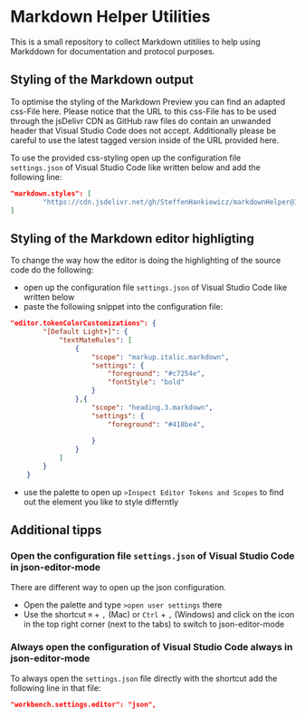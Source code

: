 # Markdown Helper Utilities
This is a small repository to collect Markdown utitilies to help using Markddown for documentation and protocol purposes.

## Styling of the Markdown output
To optimise the styling of the Markdown Preview you can find an adapted css-File here. Please notice that the URL to this css-File has to be used through the jsDelivr CDN as GitHub raw files do contain an unwanded header that Visual Studio Code does not accept. Additionally please be careful to use the latest tagged version inside of the URL provided here.

To use the provided css-styling open up the configuration file `settings.json` of Visual Studio Code like written below  and add the following line:

```json
"markdown.styles": [
        "https://cdn.jsdelivr.net/gh/SteffenHankiewicz/markdownHelper@1.5.0/markdown.css"
]
```

## Styling of the Markdown editor highligting
To change the way how the editor is doing the highlighting of the source code do the following:
- open up the configuration file `settings.json` of Visual Studio Code like written below
- paste the following snippet into the configuration file:

```json
"editor.tokenColorCustomizations": {
        "[Default Light+]": {
            "textMateRules": [
                {
                    "scope": "markup.italic.markdown",
                    "settings": {
                        "foreground": "#c7254e",
                        "fontStyle": "bold"
                    }
                },{
                    "scope": "heading.3.markdown",
                    "settings": {
                        "foreground": "#418be4",
                        
                    }
                }
            ]
        }
    }
```


- use the palette to open up `>Inspect Editor Tokens and Scopes` to find out the element you like to style differntly


## Additional tipps

### Open the configuration file `settings.json` of Visual Studio Code in json-editor-mode
There are different way to open up the json configuration.
- Open the palette and type `>open user settings` there
- Use the shortcut `⌘` + `,` (Mac) or `Ctrl` + `,` (Windows) and click on the icon in the top right corner (next to the tabs) to switch to json-editor-mode


### Always open the configuration of Visual Studio Code always in json-editor-mode
To always open the `settings.json` file directly with the shortcut add the following line in that file:

```json
"workbench.settings.editor": "json",
```
